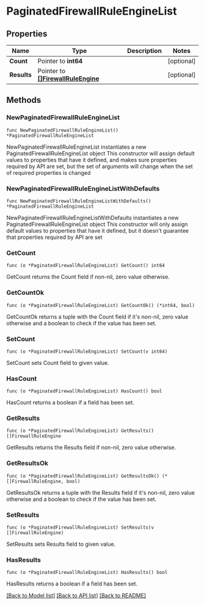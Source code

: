 # PaginatedFirewallRuleEngineList

## Properties

Name | Type | Description | Notes
------------ | ------------- | ------------- | -------------
**Count** | Pointer to **int64** |  | [optional] 
**Results** | Pointer to [**[]FirewallRuleEngine**](FirewallRuleEngine.md) |  | [optional] 

## Methods

### NewPaginatedFirewallRuleEngineList

`func NewPaginatedFirewallRuleEngineList() *PaginatedFirewallRuleEngineList`

NewPaginatedFirewallRuleEngineList instantiates a new PaginatedFirewallRuleEngineList object
This constructor will assign default values to properties that have it defined,
and makes sure properties required by API are set, but the set of arguments
will change when the set of required properties is changed

### NewPaginatedFirewallRuleEngineListWithDefaults

`func NewPaginatedFirewallRuleEngineListWithDefaults() *PaginatedFirewallRuleEngineList`

NewPaginatedFirewallRuleEngineListWithDefaults instantiates a new PaginatedFirewallRuleEngineList object
This constructor will only assign default values to properties that have it defined,
but it doesn't guarantee that properties required by API are set

### GetCount

`func (o *PaginatedFirewallRuleEngineList) GetCount() int64`

GetCount returns the Count field if non-nil, zero value otherwise.

### GetCountOk

`func (o *PaginatedFirewallRuleEngineList) GetCountOk() (*int64, bool)`

GetCountOk returns a tuple with the Count field if it's non-nil, zero value otherwise
and a boolean to check if the value has been set.

### SetCount

`func (o *PaginatedFirewallRuleEngineList) SetCount(v int64)`

SetCount sets Count field to given value.

### HasCount

`func (o *PaginatedFirewallRuleEngineList) HasCount() bool`

HasCount returns a boolean if a field has been set.

### GetResults

`func (o *PaginatedFirewallRuleEngineList) GetResults() []FirewallRuleEngine`

GetResults returns the Results field if non-nil, zero value otherwise.

### GetResultsOk

`func (o *PaginatedFirewallRuleEngineList) GetResultsOk() (*[]FirewallRuleEngine, bool)`

GetResultsOk returns a tuple with the Results field if it's non-nil, zero value otherwise
and a boolean to check if the value has been set.

### SetResults

`func (o *PaginatedFirewallRuleEngineList) SetResults(v []FirewallRuleEngine)`

SetResults sets Results field to given value.

### HasResults

`func (o *PaginatedFirewallRuleEngineList) HasResults() bool`

HasResults returns a boolean if a field has been set.


[[Back to Model list]](../README.md#documentation-for-models) [[Back to API list]](../README.md#documentation-for-api-endpoints) [[Back to README]](../README.md)


